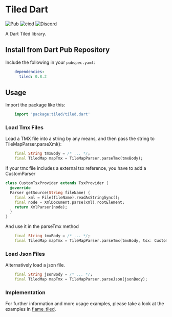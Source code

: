 # Tiled Dart

[![Pub](https://img.shields.io/pub/v/tiled.svg?style=popout)](https://pub.dartlang.org/packages/tiled) ![cicd](https://github.com/flame-engine/tiled.dart/workflows/cicd/badge.svg?branch=main&event=push) [![Discord](https://img.shields.io/discord/509714518008528896.svg)](https://discord.gg/pxrBmy4)

A Dart Tiled library.

## Install from Dart Pub Repository

Include the following in your `pubspec.yaml`:

```yaml
    dependencies:
      tiled: 0.8.2
```

## Usage

Import the package like this:

```dart
    import 'package:tiled/tiled.dart'
```

### Load Tmx Files

Load a TMX file into a string by any means, and then pass the string to TileMapParser.parseXml():

```dart
    final String tmxBody = /* ... */;
    final TiledMap mapTmx = TileMapParser.parseTmx(tmxBody);
```

If your tmx file includes a external tsx reference, you have to add a CustomParser
```dart
class CustomTsxProvider extends TsxProvider {
  @override
  Parser getSource(String fileName) {
    final xml = File(fileName).readAsStringSync();
    final node = XmlDocument.parse(xml).rootElement;
    return XmlParser(node);
  }
}
```
And use it in the parseTmx method
```dart
    final String tmxBody = /* ... */;
    final TiledMap mapTmx = TileMapParser.parseTmx(tmxBody, tsx: CustomTsxProvider());

```

### Load Json Files
Alternatively load a json file.
```dart
    final String jsonBody = /* ... */;
    final TiledMap mapTmx = TileMapParser.parseJson(jsonBody);
```

### Implementation

For further information and more usage examples, please take a look at the examples in [flame_tiled](https://github.com/flame-engine/flame_tiled).
